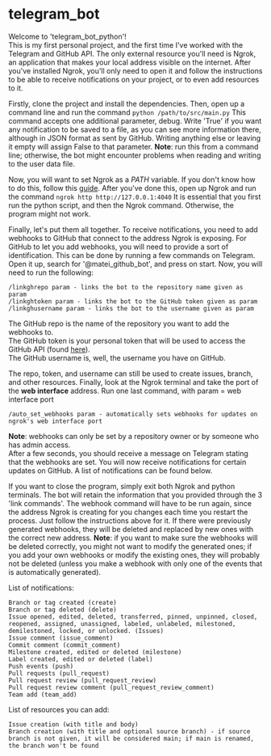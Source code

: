 # telegram_bot

Welcome to 'telegram_bot_python'!\
This is my first personal project, and the first time I've worked with the
Telegram and GitHub API. The only external resource you'll need is Ngrok, an application that makes your local
address visible on the internet. After you've installed Ngrok, you'll only need to open it and follow the instructions
to be able to receive notifications on your project, or to even add resources to it.

Firstly, clone the project and install the dependencies. Then, open up a command line and run the command
```python /path/to/src/main.py```
This command accepts one additional parameter, debug. Write 'True' if you want any notification to be saved to a file,
as you can see more information there, although in JSON format as sent by GitHub. Writing anything else or leaving it
empty will assign False to that parameter.
**Note**: run this from a command line; otherwise, the bot might encounter problems when reading and writing to the user data file.

Now, you will want to set Ngrok as a $PATH$ variable. If you don't know how to do this, follow this [guide](https://www.educative.io/answers/how-to-add-an-application-path-to-system-environment-variables).
After you've done this, open up Ngrok and run the command
```ngrok http http://127.0.0.1:4040```
It is essential that you first run the python script, and then the Ngrok command. Otherwise, the program might not work.

Finally, let's put them all together. To receive notifications, you need to add webhooks to GitHub that connect
to the address Ngrok is exposing. For GitHub to let you add webhooks, you will need to provide a sort of identification.
This can be done by running a few commands on Telegram.
Open it up, search for '@matei_github_bot', and press on start. Now, you will need to run the following:
```
/linkghrepo param - links the bot to the repository name given as param
/linkghtoken param - links the bot to the GitHub token given as param
/linkghusername param - links the bot to the username given as param
```
The GitHub repo is the name of the repository you want to add the webhooks to.\
The GitHub token is your personal token that will be used to access the GitHub API (found [here](https://github.com/settings/tokens)).\
The GitHub username is, well, the username you have on GitHub.

The repo, token, and username can still be used to create issues, branch, and other resources.
Finally, look at the Ngrok terminal and take the port of the **web interface** address.
Run one last command, with param = web interface port
```
/auto_set_webhooks param - automatically sets webhooks for updates on ngrok's web interface port
```
**Note**: webhooks can only be set by a repository owner or by someone who has admin access.\
After a few seconds, you should receive a message on Telegram stating that the webhooks are set. You will now receive
notifications for certain updates on GitHub. A list of notifications can be found below.

If you want to close the program, simply exit both Ngrok and python terminals. The bot will retain the information that
you provided through the 3 'link commands'. The webhook command will have to be run again, since the address Ngrok
is creating for you changes each time you restart the process. Just follow the instructions above for it. If there were
previously generated webhooks, they will be deleted and replaced by new ones with the correct new address.
**Note**: if you want to make sure the webhooks will be deleted correctly, you might not want to modify the generated ones;
if you add your own webhooks or modify the existing ones, they will probably not be deleted (unless you make a webhook
with only one of the events that is automatically generated).

List of notifications:
```
Branch or tag created (create)
Branch or tag deleted (delete)
Issue opened, edited, deleted, transferred, pinned, unpinned, closed, reopened, assigned, unassigned, labeled, unlabeled, milestoned, demilestoned, locked, or unlocked. (Issues)
Issue comment (issue_comment)
Commit comment (commit_comment)
Milestone created, edited or deleted (milestone)
Label created, edited or deleted (label)
Push events (push)
Pull requests (pull_request)
Pull request review (pull_request_review)
Pull request review comment (pull_request_review_comment)
Team add (team_add)
```

List of resources you can add:
```
Issue creation (with title and body)
Branch creation (with title and optional source branch) - if source branch is not given, it will be considered main; if main is renamed, the branch won't be found
```
